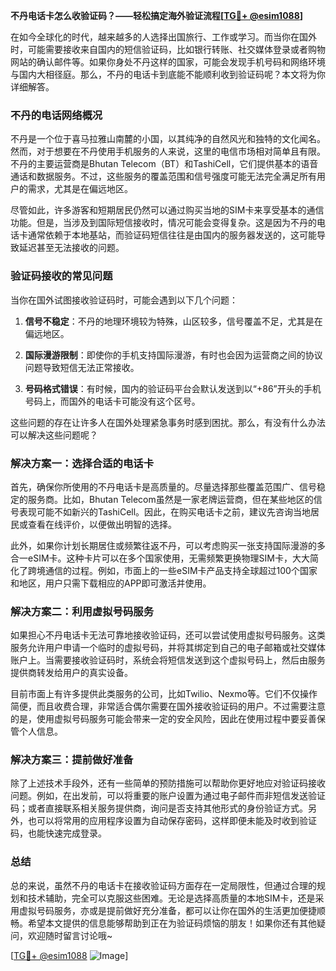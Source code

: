 **不丹电话卡怎么收验证码？——轻松搞定海外验证流程[[TG💪+ @esim1088](https://t.me/s/esim1088)]**

在如今全球化的时代，越来越多的人选择出国旅行、工作或学习。而当你在国外时，可能需要接收来自国内的短信验证码，比如银行转账、社交媒体登录或者购物网站的确认邮件等。如果你身处不丹这样的国家，可能会发现手机号码和网络环境与国内大相径庭。那么，不丹的电话卡到底能不能顺利收到验证码呢？本文将为你详细解答。

### 不丹的电话网络概况

不丹是一个位于喜马拉雅山南麓的小国，以其纯净的自然风光和独特的文化闻名。然而，对于想要在不丹使用手机服务的人来说，这里的电信市场相对简单且有限。不丹的主要运营商是Bhutan Telecom（BT）和TashiCell，它们提供基本的语音通话和数据服务。不过，这些服务的覆盖范围和信号强度可能无法完全满足所有用户的需求，尤其是在偏远地区。

尽管如此，许多游客和短期居民仍然可以通过购买当地的SIM卡来享受基本的通信功能。但是，当涉及到国际短信接收时，情况可能会变得复杂。这是因为不丹的电话卡通常依赖于本地基站，而验证码短信往往是由国内的服务器发送的，这可能导致延迟甚至无法接收的问题。

### 验证码接收的常见问题

当你在国外试图接收验证码时，可能会遇到以下几个问题：

1. **信号不稳定**：不丹的地理环境较为特殊，山区较多，信号覆盖不足，尤其是在偏远地区。
   
2. **国际漫游限制**：即使你的手机支持国际漫游，有时也会因为运营商之间的协议问题导致短信无法正常接收。

3. **号码格式错误**：有时候，国内的验证码平台会默认发送到以“+86”开头的手机号码上，而国外的电话卡可能没有这个区号。

这些问题的存在让许多人在国外处理紧急事务时感到困扰。那么，有没有什么办法可以解决这些问题呢？

### 解决方案一：选择合适的电话卡

首先，确保你所使用的不丹电话卡是高质量的。尽量选择那些覆盖范围广、信号稳定的服务商。比如，Bhutan Telecom虽然是一家老牌运营商，但在某些地区的信号表现可能不如新兴的TashiCell。因此，在购买电话卡之前，建议先咨询当地居民或查看在线评价，以便做出明智的选择。

此外，如果你计划长期居住或频繁往返不丹，可以考虑购买一张支持国际漫游的多合一eSIM卡。这种卡片可以在多个国家使用，无需频繁更换物理SIM卡，大大简化了跨境通信的过程。例如，市面上的一些eSIM卡产品支持全球超过100个国家和地区，用户只需下载相应的APP即可激活并使用。

### 解决方案二：利用虚拟号码服务

如果担心不丹电话卡无法可靠地接收验证码，还可以尝试使用虚拟号码服务。这类服务允许用户申请一个临时的虚拟号码，并将其绑定到自己的电子邮箱或社交媒体账户上。当需要接收验证码时，系统会将短信发送到这个虚拟号码上，然后由服务提供商转发给用户的真实设备。

目前市面上有许多提供此类服务的公司，比如Twilio、Nexmo等。它们不仅操作简便，而且收费合理，非常适合偶尔需要在国外接收验证码的用户。不过需要注意的是，使用虚拟号码服务可能会带来一定的安全风险，因此在使用过程中要妥善保管个人信息。

### 解决方案三：提前做好准备

除了上述技术手段外，还有一些简单的预防措施可以帮助你更好地应对验证码接收问题。例如，在出发前，可以将重要的账户设置为通过电子邮件而非短信发送验证码；或者直接联系相关服务提供商，询问是否支持其他形式的身份验证方式。另外，也可以将常用的应用程序设置为自动保存密码，这样即便未能及时收到验证码，也能快速完成登录。

### 总结

总的来说，虽然不丹的电话卡在接收验证码方面存在一定局限性，但通过合理的规划和技术辅助，完全可以克服这些困难。无论是选择高质量的本地SIM卡，还是采用虚拟号码服务，亦或是提前做好充分准备，都可以让你在国外的生活更加便捷顺畅。希望本文提供的信息能够帮助到正在为验证码烦恼的朋友！如果你还有其他疑问，欢迎随时留言讨论哦~ 

[[TG💪+ @esim1088](https://t.me/s/esim1088) ![Image](https://i.postimg.cc/4NQfJmqS/Snipaste-2025-05-13-00-14-12.png)]